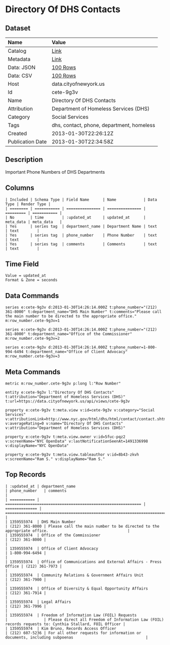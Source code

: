 # Directory Of DHS Contacts

## Dataset

| Name | Value |
| :--- | :---- |
| Catalog | [Link](https://catalog.data.gov/dataset/directory-of-dhs-contacts-cdb6c) |
| Metadata | [Link](https://data.cityofnewyork.us/api/views/cete-9g3v) |
| Data: JSON | [100 Rows](https://data.cityofnewyork.us/api/views/cete-9g3v/rows.json?max_rows=100) |
| Data: CSV | [100 Rows](https://data.cityofnewyork.us/api/views/cete-9g3v/rows.csv?max_rows=100) |
| Host | data.cityofnewyork.us |
| Id | cete-9g3v |
| Name | Directory Of DHS Contacts |
| Attribution | Department of Homeless Services (DHS) |
| Category | Social Services |
| Tags | dhs, contact, phone, department, homeless |
| Created | 2013-01-30T22:26:12Z |
| Publication Date | 2013-01-30T22:34:58Z |

## Description

Important Phone Numbers of DHS Departments

## Columns

```ls
| Included | Schema Type | Field Name      | Name            | Data Type | Render Type |
| ======== | =========== | =============== | =============== | ========= | =========== |
| No       | time        | :updated_at     | updated_at      | meta_data | meta_data   |
| Yes      | series tag  | department_name | Department Name | text      | text        |
| Yes      | series tag  | phone_number    | Phone Number    | text      | text        |
| Yes      | series tag  | comments        | Comments        | text      | text        |
```

## Time Field

```ls
Value = updated_at
Format & Zone = seconds
```

## Data Commands

```ls
series e:cete-9g3v d:2013-01-30T14:26:14.000Z t:phone_number="(212) 361-8000" t:department_name="DHS Main Number" t:comments="Please call the main number to be directed to the appropriate office." m:row_number.cete-9g3v=1

series e:cete-9g3v d:2013-01-30T14:26:14.000Z t:phone_number="(212) 361-8000" t:department_name="Office of the Commissioner" m:row_number.cete-9g3v=2

series e:cete-9g3v d:2013-01-30T14:26:14.000Z t:phone_number=1-800-994-6494 t:department_name="Office of Client Advocacy" m:row_number.cete-9g3v=3
```

## Meta Commands

```ls
metric m:row_number.cete-9g3v p:long l:"Row Number"

entity e:cete-9g3v l:"Directory Of DHS Contacts" t:attribution="Department of Homeless Services (DHS)" t:url=https://data.cityofnewyork.us/api/views/cete-9g3v

property e:cete-9g3v t:meta.view v:id=cete-9g3v v:category="Social Services" v:attributionLink=http://www.nyc.gov/html/dhs/html/contact/contact.shtml v:averageRating=0 v:name="Directory Of DHS Contacts" v:attribution="Department of Homeless Services (DHS)"

property e:cete-9g3v t:meta.view.owner v:id=5fuc-pqz2 v:screenName="NYC OpenData" v:lastNotificationSeenAt=1491336998 v:displayName="NYC OpenData"

property e:cete-9g3v t:meta.view.tableauthor v:id=8b43-zkvh v:screenName="Ram S." v:displayName="Ram S."
```

## Top Records

```ls
| :updated_at | department_name                                              | phone_number   | comments                                                                                                | 
| =========== | ============================================================ | ============== | ======================================================================================================= | 
| 1359555974  | DHS Main Number                                              | (212) 361-8000 | Please call the main number to be directed to the appropriate office.                                   | 
| 1359555974  | Office of the Commissioner                                   | (212) 361-8000 |                                                                                                         | 
| 1359555974  | Office of Client Advocacy                                    | 1-800-994-6494 |                                                                                                         | 
| 1359555974  | Office of Communications and External Affairs - Press Office | (212) 361-7973 |                                                                                                         | 
| 1359555974  | Community Relations & Government Affairs Unit                | (212) 361-7900 |                                                                                                         | 
| 1359555974  | Office of Diversity & Equal Opportunity Affairs              | (212) 361-7914 |                                                                                                         | 
| 1359555974  | Legal Affairs                                                | (212) 361-7996 |                                                                                                         | 
| 1359555974  | Freedom of Information Law (FOIL) Requests                   |                | Please direct all Freedom of Information Law (FOIL) records requests to: Cynthia Stallard, FOIL Officer | 
| 1359555974  | Kim Bruno, Records Access Officer                            | (212) 607-5236 | For all other requests for information or documents, including subpoenas                                | 
```